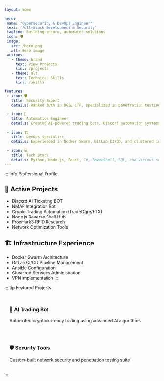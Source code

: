 ```yaml
---
layout: home

hero:
 name: "Cybersecurity & DevOps Engineer"
 text: "Full-Stack Development & Security"
 tagline: Building secure, automated solutions
 icon: 🛡️
 image:
   src: /hero.png
   alt: Hero image
 actions:
   - theme: brand
     text: View Projects
     link: /projects
   - theme: alt
     text: Technical Skills
     link: /skills

features:
 - icon: 🛡️
   title: Security Expert
   details: Ranked 20th in DGSE CTF, specialized in penetration testing and network security
 
 - icon: 🤖
   title: Automation Engineer
   details: Created AI-powered trading bots, Discord automation systems, and custom security tools
 
 - icon: 🏗️
   title: DevOps Specialist
   details: Experienced in Docker Swarm, GitLab CI/CD, and clustered infrastructure management
 
 - icon: 💻
   title: Tech Stack
   details: Python, Node.js, React, C#, PowerShell, SQL, and various security frameworks
---
```


<!-- Additional Content Section -->
::: info Professional Profile
## 🚀 Active Projects
- Discord AI Ticketing BOT
- NMAP Integration Bot
- Crypto Trading Automation (TradeOgre/FTX)
- Node.js Reverse Shell Hub
- Proxmark3 RFID Research
- Network Optimization Tools

## 🏗️ Infrastructure Experience
- Docker Swarm Architecture
- GitLab CI/CD Pipeline Management
- Ansible Configuration
- Clustered Services Administration
- VPN Implementation
:::

<!-- Project Cards Section -->
::: tip Featured Projects
<div class="grid grid-cols-1 md:grid-cols-2 gap-4">
 <div class="project-card">
   <h3>🤖 AI Trading Bot</h3>
   <p>Automated cryptocurrency trading using advanced AI algorithms</p>
 </div>
 <div class="project-card">
   <h3>🛡️ Security Tools</h3>
   <p>Custom-built network security and penetration testing suite</p>
 </div>
</div>
:::

<style>
.project-card {
 padding: 1rem;
 border-radius: 8px;
 border: 1px solid var(--vp-c-divider);
 background-color: var(--vp-c-bg-soft);
}
</style>